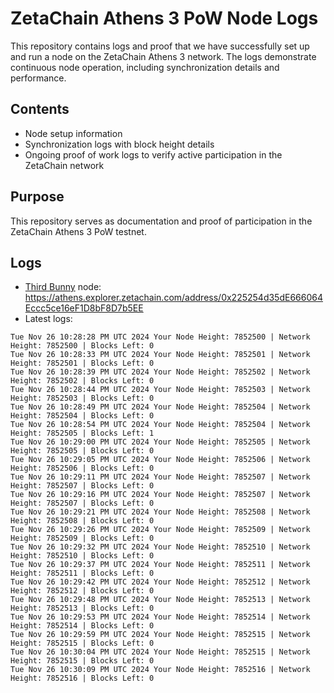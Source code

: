 # ZetaChain Athens 3 PoW Node Logs
This repository contains logs and proof that we have successfully set up and run a node on the ZetaChain Athens 3 network. The logs demonstrate continuous node operation, including synchronization details and performance.

## Contents
- Node setup information
- Synchronization logs with block height details
- Ongoing proof of work logs to verify active participation in the ZetaChain network

## Purpose
This repository serves as documentation and proof of participation in the ZetaChain Athens 3 PoW testnet.

## Logs

- [Third Bunny](https://thirdbunny.xyz/) node: https://athens.explorer.zetachain.com/address/0x225254d35dE666064Eccc5ce16eF1D8bF8D7b5EE
- Latest logs:
```
Tue Nov 26 10:28:28 PM UTC 2024 Your Node Height: 7852500 | Network Height: 7852500 | Blocks Left: 0
Tue Nov 26 10:28:33 PM UTC 2024 Your Node Height: 7852501 | Network Height: 7852501 | Blocks Left: 0
Tue Nov 26 10:28:39 PM UTC 2024 Your Node Height: 7852502 | Network Height: 7852502 | Blocks Left: 0
Tue Nov 26 10:28:44 PM UTC 2024 Your Node Height: 7852503 | Network Height: 7852503 | Blocks Left: 0
Tue Nov 26 10:28:49 PM UTC 2024 Your Node Height: 7852504 | Network Height: 7852504 | Blocks Left: 0
Tue Nov 26 10:28:54 PM UTC 2024 Your Node Height: 7852504 | Network Height: 7852505 | Blocks Left: 1
Tue Nov 26 10:29:00 PM UTC 2024 Your Node Height: 7852505 | Network Height: 7852505 | Blocks Left: 0
Tue Nov 26 10:29:05 PM UTC 2024 Your Node Height: 7852506 | Network Height: 7852506 | Blocks Left: 0
Tue Nov 26 10:29:11 PM UTC 2024 Your Node Height: 7852507 | Network Height: 7852507 | Blocks Left: 0
Tue Nov 26 10:29:16 PM UTC 2024 Your Node Height: 7852507 | Network Height: 7852507 | Blocks Left: 0
Tue Nov 26 10:29:21 PM UTC 2024 Your Node Height: 7852508 | Network Height: 7852508 | Blocks Left: 0
Tue Nov 26 10:29:26 PM UTC 2024 Your Node Height: 7852509 | Network Height: 7852509 | Blocks Left: 0
Tue Nov 26 10:29:32 PM UTC 2024 Your Node Height: 7852510 | Network Height: 7852510 | Blocks Left: 0
Tue Nov 26 10:29:37 PM UTC 2024 Your Node Height: 7852511 | Network Height: 7852511 | Blocks Left: 0
Tue Nov 26 10:29:42 PM UTC 2024 Your Node Height: 7852512 | Network Height: 7852512 | Blocks Left: 0
Tue Nov 26 10:29:48 PM UTC 2024 Your Node Height: 7852513 | Network Height: 7852513 | Blocks Left: 0
Tue Nov 26 10:29:53 PM UTC 2024 Your Node Height: 7852514 | Network Height: 7852514 | Blocks Left: 0
Tue Nov 26 10:29:59 PM UTC 2024 Your Node Height: 7852515 | Network Height: 7852515 | Blocks Left: 0
Tue Nov 26 10:30:04 PM UTC 2024 Your Node Height: 7852515 | Network Height: 7852515 | Blocks Left: 0
Tue Nov 26 10:30:09 PM UTC 2024 Your Node Height: 7852516 | Network Height: 7852516 | Blocks Left: 0
```
